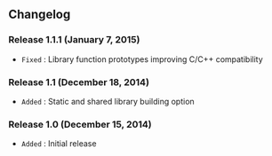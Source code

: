 ## Changelog

### Release 1.1.1 (January 7, 2015)

- `Fixed` : Library function prototypes improving C/C++ compatibility

### Release 1.1 (December 18, 2014)

- `Added` : Static and shared library building option

### Release 1.0 (December 15, 2014)

- `Added` : Initial release
